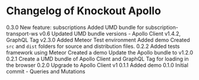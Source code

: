 # Changelog of Knockout Apollo

0.3.0   New feature: subscriptions
        Added UMD bundle for subscription-transport-ws v0.6
        Updated UMD bundle versions - Apollo Client v1.4.2, GraphQL Tag v2.3.0
        Added Meteor Test environment
        Added demo
        Created `src` and `dist` folders for source and distribution files.
0.2.2   Added tests framework using Meteor
        Created a demo
        Update the Apollo bundle to v1.2.0
0.2.1   Create a UMD bundle of Apollo Client and GraphQL Tag for loading in the browser
0.2.0   Upgrade to Apollo Client v1
0.1.1   Added demo
0.1.0   Initial commit - Queries and Mutations
